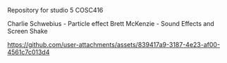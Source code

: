 Repository for studio 5 COSC416

Charlie Schwebius - Particle effect
Brett McKenzie - Sound Effects and Screen Shake



https://github.com/user-attachments/assets/839417a9-3187-4e23-af00-4561c7c013d4

